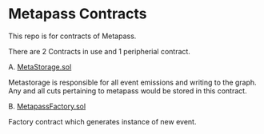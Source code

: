 # Metapass Contracts

This repo is for contracts of Metapass.

There are 2 Contracts in use and 1 peripherial contract.

A. [MetaStorage.sol](https://polygonscan.com/address/0x6a956a4C72203e111BA5B5d396bc0ad286AeBd9e)

Metastorage is responsible for all event emissions and writing to the graph. Any and all cuts pertaining to metapass would be stored in this contract.

B. [MetapassFactory.sol](https://polygonscan.com/address/0x3a9eC95cA60526139C353911C31FcD9ee124c19d)

Factory contract which generates instance of new event.
